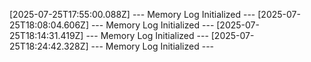 [2025-07-25T17:55:00.088Z] --- Memory Log Initialized ---
[2025-07-25T18:08:04.606Z] --- Memory Log Initialized ---
[2025-07-25T18:14:31.419Z] --- Memory Log Initialized ---
[2025-07-25T18:24:42.328Z] --- Memory Log Initialized ---
